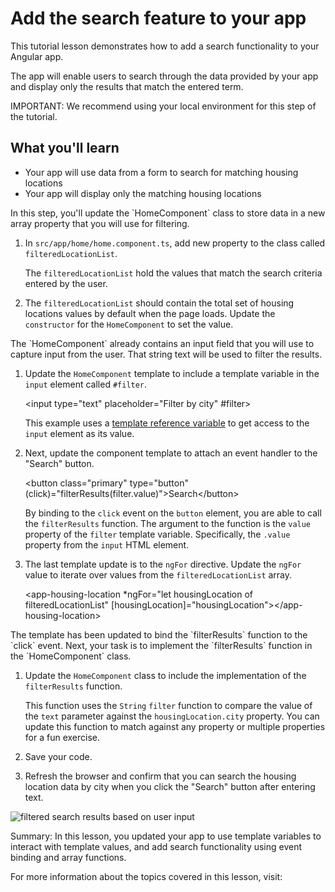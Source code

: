 # Add the search feature to your app

This tutorial lesson demonstrates how to add a search functionality to your Angular app.

The app will enable users to search through the data provided by your app and display only the results that match the entered term.

<docs-video src="https://www.youtube.com/embed/5K10oYJ5Y-E?si=TiuNKx_teR9baO7k&amp;start=457"/>

IMPORTANT: We recommend using your local environment for this step of the tutorial.

## What you'll learn

* Your app will use data from a form to search for matching housing locations
* Your app will display only the matching housing locations

<docs-workflow>

<docs-step title="Update the home component properties">
In this step, you'll update the `HomeComponent` class to store data in a new array property that you will use for filtering.

1. In `src/app/home/home.component.ts`, add new property to the class called `filteredLocationList`.

    <docs-code header="Add the filtered results property" path="adev/content/tutorials/first-app/steps/14-http/src/app/home/home.component.ts" visibleLines="[30,33]"/>

    The `filteredLocationList` hold the values that match the search criteria entered by the user.

1. The `filteredLocationList` should contain the total set of housing locations values by default when the page loads. Update the `constructor` for the `HomeComponent` to set the value.

    <docs-code header="Set the value of filteredLocationList" path="adev/content/tutorials/first-app/steps/14-http/src/app/home/home.component.ts" visibleLines="[35,39]"/>

</docs-step>

<docs-step title="Update the home component template">
The `HomeComponent` already contains an input field that you will use to capture input from the user. That string text will be used to filter the results.

1. Update the `HomeComponent` template to include a template variable in the `input` element called `#filter`.

    <docs-code header="Add a template variable to HomeComponent's template" language="html">
        &lt;input type="text" placeholder="Filter by city" #filter&gt;
    </docs-code>

    This example uses a [template reference variable](/guide/templatess) to get access to the `input` element as its value.

1. Next, update the component template to attach an event handler to the "Search" button.

    <docs-code header="Bind the click event" language="html">
        &lt;button class="primary" type="button" (click)="filterResults(filter.value)"&gt;Search&lt;/button&gt;
    </docs-code>

    By binding to the `click` event on the `button` element, you are able to call the `filterResults` function. The argument to the function is the `value` property of the `filter` template variable. Specifically, the `.value` property from the `input` HTML element.

1. The last template update is to the `ngFor` directive. Update the `ngFor` value to iterate over values from the `filteredLocationList` array.

    <docs-code header="Update the ngFor directive value" language="html">
        &lt;app-housing-location *ngFor="let housingLocation of filteredLocationList" [housingLocation]="housingLocation"&gt;&lt;/app-housing-location&gt;
    </docs-code>

</docs-step>

<docs-step title="Implement the event handler function">
The template has been updated to bind the `filterResults` function to the `click` event. Next, your task is to implement the `filterResults` function in the `HomeComponent` class.

1. Update the `HomeComponent` class to include the implementation of the `filterResults` function.

    <docs-code header="Add the filterResults function implementation" path="adev/content/tutorials/first-app/steps/14-http/src/app/home/home.component.ts" visibleLines="[41,45]"/>

    This function uses the `String` `filter` function to compare the value of the `text` parameter against the `housingLocation.city` property. You can update this function to match against any property or multiple properties for a fun exercise.

1. Save your code.

1. Refresh the browser and confirm that you can search the housing location data by city when you click the "Search" button after entering text.

<img alt="filtered search results based on user input" src="assets/content/images/tutorials/first-app/homes-app-lesson-13-step-3.png">
</docs-step>

</docs-workflow>

Summary: In this lesson, you updated your app to use template variables to interact with template values, and add search functionality using event binding and array functions.

For more information about the topics covered in this lesson, visit:

<docs-pill-row>
  <docs-pill href="guide/templates" title="Template Variables"/>
  <docs-pill href="guide/templates/event-binding" title="Event Handling"/>
</docs-pill-row>
